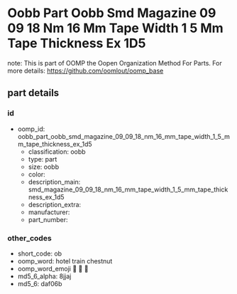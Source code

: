 # Oobb Part Oobb Smd Magazine 09 09 18 Nm 16 Mm Tape Width 1 5 Mm Tape Thickness Ex 1D5  

note: This is part of OOMP the Oopen Organization Method For Parts. For more details: https://github.com/oomlout/oomp_base

##  part details





### id
* oomp_id: oobb_part_oobb_smd_magazine_09_09_18_nm_16_mm_tape_width_1_5_mm_tape_thickness_ex_1d5
  * classification: oobb
  * type: part
  * size: oobb
  * color: 
  * description_main: smd_magazine_09_09_18_nm_16_mm_tape_width_1_5_mm_tape_thickness_ex_1d5
  * description_extra: 
  * manufacturer: 
  * part_number: 

### other_codes
* short_code: ob
* oomp_word: hotel train chestnut
* oomp_word_emoji :hotel: :train: :chestnut:
* md5_6_alpha: 8jjaj
* md5_6: daf06b